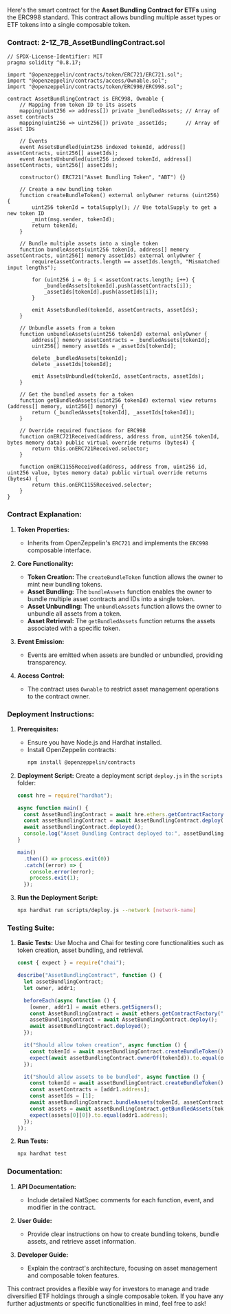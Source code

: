 Here's the smart contract for the **Asset Bundling Contract for ETFs** using the ERC998 standard. This contract allows bundling multiple asset types or ETF tokens into a single composable token.

### Contract: 2-1Z_7B_AssetBundlingContract.sol

```solidity
// SPDX-License-Identifier: MIT
pragma solidity ^0.8.17;

import "@openzeppelin/contracts/token/ERC721/ERC721.sol";
import "@openzeppelin/contracts/access/Ownable.sol";
import "@openzeppelin/contracts/token/ERC998/ERC998.sol";

contract AssetBundlingContract is ERC998, Ownable {
    // Mapping from token ID to its assets
    mapping(uint256 => address[]) private _bundledAssets; // Array of asset contracts
    mapping(uint256 => uint256[]) private _assetIds;      // Array of asset IDs

    // Events
    event AssetsBundled(uint256 indexed tokenId, address[] assetContracts, uint256[] assetIds);
    event AssetsUnbundled(uint256 indexed tokenId, address[] assetContracts, uint256[] assetIds);

    constructor() ERC721("Asset Bundling Token", "ABT") {}

    // Create a new bundling token
    function createBundleToken() external onlyOwner returns (uint256) {
        uint256 tokenId = totalSupply(); // Use totalSupply to get a new token ID
        _mint(msg.sender, tokenId);
        return tokenId;
    }

    // Bundle multiple assets into a single token
    function bundleAssets(uint256 tokenId, address[] memory assetContracts, uint256[] memory assetIds) external onlyOwner {
        require(assetContracts.length == assetIds.length, "Mismatched input lengths");
        
        for (uint256 i = 0; i < assetContracts.length; i++) {
            _bundledAssets[tokenId].push(assetContracts[i]);
            _assetIds[tokenId].push(assetIds[i]);
        }
        
        emit AssetsBundled(tokenId, assetContracts, assetIds);
    }

    // Unbundle assets from a token
    function unbundleAssets(uint256 tokenId) external onlyOwner {
        address[] memory assetContracts = _bundledAssets[tokenId];
        uint256[] memory assetIds = _assetIds[tokenId];

        delete _bundledAssets[tokenId];
        delete _assetIds[tokenId];

        emit AssetsUnbundled(tokenId, assetContracts, assetIds);
    }

    // Get the bundled assets for a token
    function getBundledAssets(uint256 tokenId) external view returns (address[] memory, uint256[] memory) {
        return (_bundledAssets[tokenId], _assetIds[tokenId]);
    }

    // Override required functions for ERC998
    function onERC721Received(address, address from, uint256 tokenId, bytes memory data) public virtual override returns (bytes4) {
        return this.onERC721Received.selector;
    }

    function onERC1155Received(address, address from, uint256 id, uint256 value, bytes memory data) public virtual override returns (bytes4) {
        return this.onERC1155Received.selector;
    }
}
```

### Contract Explanation:

1. **Token Properties:**
   - Inherits from OpenZeppelin's `ERC721` and implements the `ERC998` composable interface.

2. **Core Functionality:**
   - **Token Creation:** The `createBundleToken` function allows the owner to mint new bundling tokens.
   - **Asset Bundling:** The `bundleAssets` function enables the owner to bundle multiple asset contracts and IDs into a single token.
   - **Asset Unbundling:** The `unbundleAssets` function allows the owner to unbundle all assets from a token.
   - **Asset Retrieval:** The `getBundledAssets` function returns the assets associated with a specific token.

3. **Event Emission:**
   - Events are emitted when assets are bundled or unbundled, providing transparency.

4. **Access Control:**
   - The contract uses `Ownable` to restrict asset management operations to the contract owner.

### Deployment Instructions:

1. **Prerequisites:**
   - Ensure you have Node.js and Hardhat installed.
   - Install OpenZeppelin contracts:
     ```bash
     npm install @openzeppelin/contracts
     ```

2. **Deployment Script:**
   Create a deployment script `deploy.js` in the `scripts` folder:

   ```javascript
   const hre = require("hardhat");

   async function main() {
     const AssetBundlingContract = await hre.ethers.getContractFactory("AssetBundlingContract");
     const assetBundlingContract = await AssetBundlingContract.deploy();
     await assetBundlingContract.deployed();
     console.log("Asset Bundling Contract deployed to:", assetBundlingContract.address);
   }

   main()
     .then(() => process.exit(0))
     .catch((error) => {
       console.error(error);
       process.exit(1);
     });
   ```

3. **Run the Deployment Script:**
   ```bash
   npx hardhat run scripts/deploy.js --network [network-name]
   ```

### Testing Suite:

1. **Basic Tests:**
   Use Mocha and Chai for testing core functionalities such as token creation, asset bundling, and retrieval.

   ```javascript
   const { expect } = require("chai");

   describe("AssetBundlingContract", function () {
     let assetBundlingContract;
     let owner, addr1;

     beforeEach(async function () {
       [owner, addr1] = await ethers.getSigners();
       const AssetBundlingContract = await ethers.getContractFactory("AssetBundlingContract");
       assetBundlingContract = await AssetBundlingContract.deploy();
       await assetBundlingContract.deployed();
     });

     it("Should allow token creation", async function () {
       const tokenId = await assetBundlingContract.createBundleToken();
       expect(await assetBundlingContract.ownerOf(tokenId)).to.equal(owner.address);
     });

     it("Should allow assets to be bundled", async function () {
       const tokenId = await assetBundlingContract.createBundleToken();
       const assetContracts = [addr1.address];
       const assetIds = [1];
       await assetBundlingContract.bundleAssets(tokenId, assetContracts, assetIds);
       const assets = await assetBundlingContract.getBundledAssets(tokenId);
       expect(assets[0][0]).to.equal(addr1.address);
     });
   });
   ```

2. **Run Tests:**
   ```bash
   npx hardhat test
   ```

### Documentation:

1. **API Documentation:**
   - Include detailed NatSpec comments for each function, event, and modifier in the contract.

2. **User Guide:**
   - Provide clear instructions on how to create bundling tokens, bundle assets, and retrieve asset information.

3. **Developer Guide:**
   - Explain the contract's architecture, focusing on asset management and composable token features.

This contract provides a flexible way for investors to manage and trade diversified ETF holdings through a single composable token. If you have any further adjustments or specific functionalities in mind, feel free to ask!